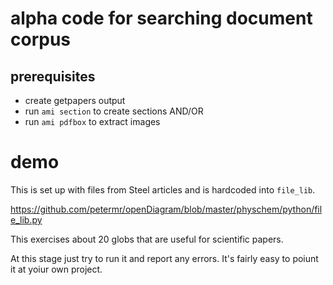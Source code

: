 
# alpha code for searching document corpus

## prerequisites

* create getpapers output
* run `ami section` to create sections AND/OR
* run `ami pdfbox` to extract images

# demo
This is set up with files from Steel articles and is hardcoded into `file_lib`. 

https://github.com/petermr/openDiagram/blob/master/physchem/python/file_lib.py

This exercises about 20 globs that are useful for scientific papers.

At this stage just try to run it and report any errors. It's fairly easy to poiunt it at yoiur own project.


